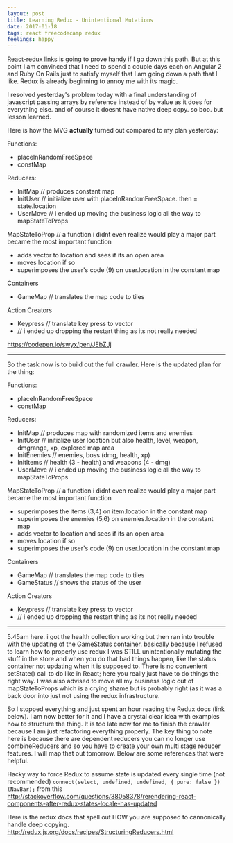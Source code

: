 ```yaml
---
layout: post
title: Learning Redux - Unintentional Mutations
date: 2017-01-18
tags: react freecodecamp redux
feelings: happy
---
```


[React-redux links](https://github.com/markerikson/react-redux-links) is going to prove handy if I go down this path. But at this point I am convinced that I need to spend a couple days each on Angular 2 and Ruby On Rails just to satisfy myself that I am going down a path that I like. Redux is already beginning to annoy me with its magic.

I resolved yesterday's problem today with a final understanding of javascript passing arrays by reference instead of by value as it does for everything else. and of course it doesnt have native deep copy. so boo. but lesson learned.

Here is how the MVG **actually** turned out compared to my plan yesterday:

Functions:

- placeInRandomFreeSpace
- constMap

Reducers:

- InitMap // produces constant map
- InitUser // initialize user with placeInRandomFreeSpace. then = state.location
- UserMove // i ended up moving the business logic all the way to mapStateToProps

MapStateToProp // a function i didnt even realize would play a major part became the most important function

- adds vector to location and sees if its an open area
- moves location if so
- superimposes the user's code (9) on user.location in the constant map

Containers

- GameMap // translates the map code to tiles

Action Creators

- Keypress // translate key press to vector
- // i ended up dropping the restart thing as its not really needed

<https://codepen.io/swyx/pen/JEbZJj> 

---

So the task now is to build out the full crawler. Here is the updated plan for the thing:


Functions:

- placeInRandomFreeSpace
- constMap

Reducers:

- InitMap // produces map with randomized items and enemies
- InitUser // initialize user location but also health, level, weapon, dmgrange, xp, explored map area
- InitEnemies // enemies, boss (dmg, health, xp)
- InitItems // health (3 - health) and weapons (4 - dmg)
- UserMove // i ended up moving the business logic all the way to mapStateToProps

MapStateToProp // a function i didnt even realize would play a major part became the most important function

- superimposes the items (3,4) on item.location in the constant map
- superimposes the enemies (5,6) on enemies.location in the constant map
- adds vector to location and sees if its an open area
- moves location if so
- superimposes the user's code (9) on user.location in the constant map

Containers

- GameMap // translates the map code to tiles
- GameStatus // shows the status of the user

Action Creators

- Keypress // translate key press to vector
- // i ended up dropping the restart thing as its not really needed


---

5.45am here. i got the health collection working but then ran into trouble with the updating of the GameStatus container. basically because I refused to learn how to properly use redux I was STILL unintentionally mutating the stuff in the store and when you do that bad things happen, like the status container not updating when it is supposed to. There is no convenient setState() call to do like in React; here you really just have to do things the right way. I was also advised to move all my business logic out of mapStateToProps which is a crying shame but is probably right (as it was a back door into just not using the redux infrastructure. 

So I stopped everything and just spent an hour reading the Redux docs (link below). I am now better for it and I have a crystal clear idea with examples how to structure the thing. It is too late now for me to finish the crawler because I am just refactoring everything properly. The key thing to note here is because there are dependent reducers you can no longer use combineReducers and so you have to create your own multi stage reducer features. I will map that out tomorrow. Below are some references that were helpful.


Hacky way to force Redux to assume state is updated every single time (not recommended) `connect(select, undefined, undefined, { pure: false })(NavBar);` from this <http://stackoverflow.com/questions/38058378/rerendering-react-components-after-redux-states-locale-has-updated>

Here is the redux docs that spell out HOW you are supposed to cannonically handle deep copying.
<http://redux.js.org/docs/recipes/StructuringReducers.html> 
